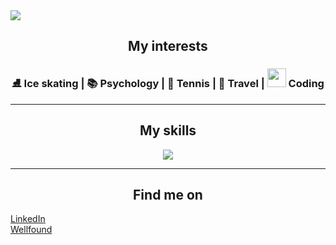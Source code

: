 <img src="https://github.com/AntonJames-Sistence/AntonJames-Sistence/assets/126339704/94ef490c-12d7-4f72-8147-34d8ff520b47">

<div align="center">
  <h2>My interests</h2>
  <h3>⛸️ Ice skating | 📚 Psychology | 🎾 Tennis | 🧳 Travel | <img src="https://media.giphy.com/media/WUlplcMpOCEmTGBtBW/giphy.gif" width="30"> Coding
  </h3>
  <hr>
  <h2>My skills</h2>
  <img src="https://skillicons.dev/icons?i=ruby,rails,js,react,redux,nodejs,webpack,css,html,jquery,mongodb,postgres,git,aws&perline=15" />
  <hr>
  <h2>Find me on</h2>
</div>

[LinkedIn](https://www.linkedin.com/in/anton-james-ja/)
<br>
[Wellfound](https://wellfound.com/u/anton-james)
